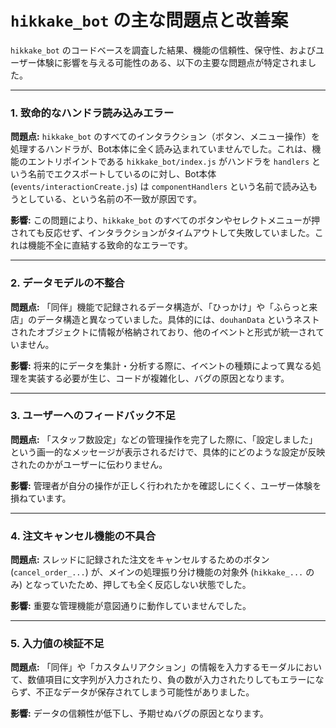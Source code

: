 # `hikkake_bot` の主な問題点と改善案

`hikkake_bot` のコードベースを調査した結果、機能の信頼性、保守性、およびユーザー体験に影響を与える可能性のある、以下の主要な問題点が特定されました。

---

### 1. 致命的なハンドラ読み込みエラー

**問題点:**
`hikkake_bot` のすべてのインタラクション（ボタン、メニュー操作）を処理するハンドラが、Bot本体に全く読み込まれていませんでした。これは、機能のエントリポイントである `hikkake_bot/index.js` がハンドラを `handlers` という名前でエクスポートしているのに対し、Bot本体 (`events/interactionCreate.js`) は `componentHandlers` という名前で読み込もうとしている、という名前の不一致が原因です。

**影響:**
この問題により、`hikkake_bot` のすべてのボタンやセレクトメニューが押されても反応せず、インタラクションがタイムアウトして失敗していました。これは機能不全に直結する致命的なエラーです。

---

### 2. データモデルの不整合

**問題点:**
「同伴」機能で記録されるデータ構造が、「ひっかけ」や「ふらっと来店」のデータ構造と異なっていました。具体的には、`douhanData` というネストされたオブジェクトに情報が格納されており、他のイベントと形式が統一されていません。

**影響:**
将来的にデータを集計・分析する際に、イベントの種類によって異なる処理を実装する必要が生じ、コードが複雑化し、バグの原因となります。

---

### 3. ユーザーへのフィードバック不足

**問題点:**
「スタッフ数設定」などの管理操作を完了した際に、「設定しました」という画一的なメッセージが表示されるだけで、具体的にどのような設定が反映されたのかがユーザーに伝わりません。

**影響:**
管理者が自分の操作が正しく行われたかを確認しにくく、ユーザー体験を損ねています。

---

### 4. 注文キャンセル機能の不具合

**問題点:**
スレッドに記録された注文をキャンセルするためのボタン (`cancel_order_...`) が、メインの処理振り分け機能の対象外 (`hikkake_...` のみ) となっていたため、押しても全く反応しない状態でした。

**影響:**
重要な管理機能が意図通りに動作していませんでした。

---

### 5. 入力値の検証不足

**問題点:**
「同伴」や「カスタムリアクション」の情報を入力するモーダルにおいて、数値項目に文字列が入力されたり、負の数が入力されたりしてもエラーにならず、不正なデータが保存されてしまう可能性がありました。

**影響:**
データの信頼性が低下し、予期せぬバグの原因となります。